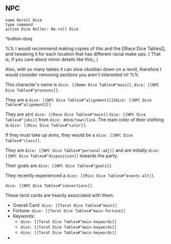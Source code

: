 ## NPC
```button
name Reroll Dice
type command
action Dice Roller: Re-roll Dice
```
^button-duiq

%%
I would recommend making copies of this and the [[Race Dice Tables]], and tweaking it for each location that has different racial make ups. ( That is, if you care about minor details like this;; )

Also, with so many tables it can slow obsidian down on a reroll, therefore I would consider removing sections you aren't interested in!
%%

This  character's name is `dice: [[Name Dice Tables#^main]]`, `dice: [[NPC Dice Tables#^pronouns]]`. 

They are a `dice: [[NPC Dice Tables#^alignment1]]`/`dice: [[NPC Dice Tables#^alignment2]]` 

They are a(n) `dice: [[Race Dice Tables#^main]]`  `dice: [[NPC Dice Tables#^jobs]]` from `dice: #dnd/town|link`. The main color of their clothing is `dice: [[Misc Dice Tables#^color]]`.

If they must take up arms, they would be a `dice: [[NPC Dice Tables#^class]]`.

They are `dice: [[NPC Dice Tables#^personal-adj]]`  and are initially `dice: [[NPC Dice Tables#^disposition]]` towards the party.

Their goals are `dice: [[NPC Dice Tables#^goals]]`.

They recently experienced a `dice: [[Misc Dice Tables#^events-alt]]`. 

`dice: [[NPC Dice Tables#^connections]]`.

These tarot cards are heavily associated with them: 
- Overall Card:  `dice: [[Tarot Dice Tables#^main]]`
- Fortune: `dice: [[Tarot Dice Tables#^main-fortune]]`
- Keywords:
	- `dice: [[Tarot Dice Tables#^main-keywords]]`
	- `dice: [[Tarot Dice Tables#^main-keywords]]`
	- `dice: [[Tarot Dice Tables#^main-keywords]]`
-

